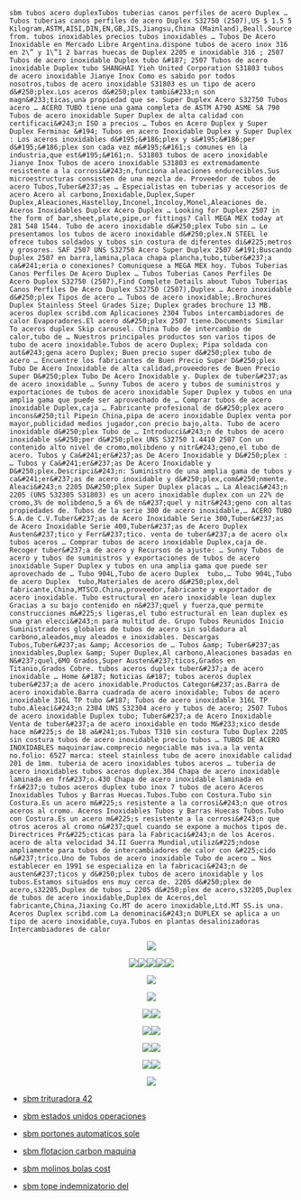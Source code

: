 
```
sbm tubos acero duplexTubos tuberias canos perfiles de acero Duplex … Tubos tuberias canos perfiles de acero Duplex S32750 (2507),US $ 1.5 5 Kilogram,ASTM,AISI,DIN,EN,GB,JIS,Jiangsu,China (Mainland),Beall.Source from. tubos inoxidables precios tubos inoxidables … Tubos De Acero Inoxidable en Mercado Libre Argentina.dispone tubos de acero inox 316 en 2\” y 1\”1 2 barras huecas de Duplex 2205 e inoxidable 316 ; 2507 Tubos de acero inoxidable Duplex tubo &#187; 2507 Tubos de acero inoxidable Duplex tubo SHANGHAI Yieh United Corporation S31803 tubos de acero inoxidable Jianye Inox Como es sabido por todos nosotros,tubos de acero inoxidable S31803 es un tipo de acero d&#250;plex.Los aceros d&#250;plex tambi&#233;n son magn&#233;ticas,una propiedad que se. Super Duplex Acero S32750 Tubos acero … ACERO TUBO tiene una gama completa de ASTM A790 ASME SA 790 Tubos de acero inoxidable Super Duplex de alta calidad con certificaci&#243;n ISO a precios … Tubos en Acero Duplex y Super Duplex Ferminac &#194; Tubos en acero Inoxidable Duplex y Super Duplex : Los aceros inoxidables d&#195;&#186;plex y s&#195;&#186;per d&#195;&#186;plex son cada vez m&#195;&#161;s comunes en la industria,que est&#195;&#161;n. S31803 tubos de acero inoxidable Jianye Inox Tubos de acero inoxidable S31803 es extremadamente resistente a la corrosi&#243;n,funciona aleaciones endurecibles.Sus microestructuras consisten de una mezcla de. Proveedor de tubos de acero Tubos,Tuber&#237;as … Especialistas en tuberias y accesorios de acero Acero al carbono,Inoxidable,Duplex,Super Duplex,Aleaciones,Hastelloy,Inconel,Incoloy,Monel,Aleaciones de. Aceros Inoxidables Duplex Acero Duplex … Looking for Duplex 2507 in the form of bar,sheet,plate,pipe,or fittings? Call MEGA MEX today at 281 548 1544. Tubo de acero inoxidable d&#250;plex Tubo sin … Le presentamos los tubos de acero inoxidable d&#250;plex.N STEEL le ofrece tubos soldados y tubos sin costura de diferentes di&#225;metros y grosores. SAF 2507 UNS S32750 Acero Super Duplex 2507 &#191;Buscando Duplex 2507 en barra,lamina,placa chapa plancha,tubo,tuber&#237;a ca&#241;eria o conexiones? Comuniquese a MEGA MEX hoy. Tubos Tuberias Canos Perfiles De Acero Duplex … Tubos Tuberias Canos Perfiles De Acero Duplex S32750 (2507),Find Complete Details about Tubos Tuberias Canos Perfiles De Acero Duplex S32750 (2507),Duplex … Acero inoxidable d&#250;plex Tipos de acero … Tubos de acero inoxidable;.Brochures Duplex Stainless Steel Grades Size; Duplex grades brochure 13 MB. aceros duplex scribd.com Aplicaciones 2304 Tubos intercambiadores de calor Evaporadores.El acero d&#250;plex 2507 tiene.Documents Similar To aceros duplex Skip carousel. China Tubo de intercambio de calor,tubo de … Nuestros principales productos son varios tipos de tubo de acero inoxidable.Tubos de acero Duplex; Pipa soldada con aut&#243;gena acero Duplex; Buen precio super d&#250;plex tubo de acero … Encuentre los fabricantes de Buen Precio Super D&#250;plex Tubo De Acero Inoxidable de alta calidad,proveedores de Buen Precio Super D&#250;plex Tubo De Acero Inoxidable y. Duplex de tuber&#237;as de acero inoxidable … Sunny Tubos de acero y tubos de suministros y exportaciones de tubos de acero inoxidable Super Duplex y tubos en una amplia gama que puede ser aprovechado de … Comprar tubos de acero inoxidable Duplex,caja … Fabricante profesional de d&#250;plex acero incons&#250;til Pipein China,pipa de acero inoxidable Duplex venta por mayor,publicidad medios jugador,con precio bajo,alta. Tubo de acero inoxidable d&#250;plex Tubo de … Introducci&#243;n de tubos de acero inoxidable s&#250;per d&#250;plex UNS S32750 1.4410 2507 Con un contenido alto nivel de cromo,molibdeno y nitr&#243;geno,el tubo de acero. Tubos y Ca&#241;er&#237;as De Acero Inoxidable y D&#250;plex : … Tubos y Ca&#241;er&#237;as De Acero Inoxidable y D&#250;plex.Descripci&#243;n: Suministro de una amplia gama de tubos y ca&#241;er&#237;as de acero inoxidable y d&#250;plex,com&#250;nmente. Aleaci&#243;n 2205 D&#250;plex Super Duplex placas … La Aleaci&#243;n 2205 (UNS S32305 S31803) es un acero inoxidable duplex con un 22% de cromo,3% de molibdeno,5 a 6% de n&#237;quel y nitr&#243;geno con altas propiedades de. Tubos de la serie 300 de acero inoxidable,… ACERO TUBO S.A.de C.V.Tuber&#237;as de Acero Inoxidable Serie 300,Tuber&#237;as de Acero Inoxidable Serie 400,Tuber&#237;as de Acero Duplex Austen&#237;tico y Ferr&#237;tico. venta de tuber&#237;a de acero olx tubos aceros … Comprar tubos de acero inoxidable Duplex,caja de. Recoger tuber&#237;a de acero y Recursos de ajuste: … Sunny Tubos de acero y tubos de suministros y exportaciones de tubos de acero inoxidable Super Duplex y tubos en una amplia gama que puede ser aprovechado de … Tubo 904L,Tubo de acero Duplex  tubo,… Tubo 904L,Tubo de acero Duplex  tubo,Materiales de acero d&#250;plex,del fabricante,China,MTSCO.China,proveedor,fabricante y exportador de acero inoxidable. Tubo estructural en acero inoxidable lean duplex Gracias a su bajo contenido en n&#237;quel y fuerza,que permite construcciones m&#225;s ligeras,el tubo estructural en lean duplex es una gran elecci&#243;n para multitud de. Grupo Tubos Reunidos Inicio Suministradores globales de tubos de acero sin soldadura al carbono,aleados,muy aleados e inoxidables. Descargas Tubos,Tuber&#237;as &amp; Accesorios de … Tubos &amp; Tuber&#237;as inoxidables,Duplex &amp; Super Duplex,Al carbono,Aleaciones basadas en N&#237;quel,6MO Grados,Super Austen&#237;ticos,Grados en Titanio,Grados Cobre. tubos aceros duplex tuber&#237;a de acero inoxidable … Home &#187; Noticias &#187; tubos aceros duplex tuber&#237;a de acero inoxidable.Productos Categor&#237;as.Barra de acero inoxidable.Barra cuadrada de acero inoxidable; Tubos de acero inoxidable 316L TP tubo &#187; Tubos de acero inoxidable 316L TP tubo.Aleaci&#243;n 2304 UNS S32304 acero y tubos de acero; 2507 Tubos de acero inoxidable Duplex tubo; Tuber&#237;a de Acero Inoxidable Venta de tuber&#237;a de acero inoxidable en todo M&#233;xico desde hace m&#225;s de 18 a&#241;os.Tubos T310 sin costura Tubo Duplex 2205 sin costura tubos de acero inoxidable precio tubos … TUBOS DE ACERO INOXIDABLES maquinariaw.comprecio negociable mas iva.a la venta no.folio: 6527 marca: steel stainless tubo de acero inoxidable calidad 201 de 1mm. tuberia de acero inoxidables tubos aceros … tuberia de acero inoxidables tubos aceros duplex.304 Chapa de acero inoxidable laminada en fr&#237;o.430 Chapa de acero inoxidable laminada en fr&#237;o tubos aceros duplex tubo inox 7 tubos de acero Aceros Inoxidables Tubos y Barras Huecas.Tubos.Tubo con Costura.Tubo sin Costura.Es un acero m&#225;s resistente a la corrosi&#243;n que otros aceros al cromo. Aceros Inoxidables Tubos y Barras Huecas Tubos.Tubo con Costura.Es un acero m&#225;s resistente a la corrosi&#243;n que otros aceros al cromo n&#237;quel cuando se expone a muchos tipos de. Directrices Pr&#225;cticas para la Fabricaci&#243;n de los Aceros. acero de alta velocidad 34.II Guerra Mundial,utiliz&#225;ndose ampliamente para tubos de intercambiadores de calor con &#225;cido n&#237;trico.Uno de Tubos de acero inoxidable Tubo de acero … Nos establecer en 1991 se especializa en la fabricaci&#243;n de austen&#237;ticos y d&#250;plex tubos de acero inoxidable y los tubos.Estamos situados ens muy cerca de. 2205 d&#250;plex de acero,s32205,Duplex de tubos … 2205 d&#250;plex de acero,s32205,Duplex de tubos de acero inoxidable,Duplex de Aceros,del fabricante,China,Jiaxing Co.MT de acero inoxidable,Ltd.MT SS.is una. Aceros Duplex scribd.com La denominaci&#243;n DUPLEX se aplica a un tipo de acero inoxidable,cuya.Tubos en plantas desalinizadoras Intercambiadores de calor 
```

<div align="center">

<a href="https://es-crusher.shibang-china.com/github&k=sbm+tubos+acero+duplex"><img src="https://static.shibang-china.com/es/crusher/logo.jpg"></a>

<a href="https://es-crusher.shibang-china.com/github&k=sbm+tubos+acero+duplex"><img src="https://static.shibang-china.com/es/crusher/index.jpg"></a><a href="https://es-crusher.shibang-china.com/material.htmlgithub&k=sbm+tubos+acero+duplex"><img src="https://static.shibang-china.com/es/crusher/material.jpg"></a><a href="https://es-crusher.shibang-china.com/application.htmlgithub&k=sbm+tubos+acero+duplex"><img src="https://static.shibang-china.com/es/crusher/application.jpg"></a><a href="https://es-crusher.shibang-china.com/aboutus.htmlgithub&k=sbm+tubos+acero+duplex"><img src="https://static.shibang-china.com/es/crusher/aboutus.jpg"></a><a href="https://es-crusher.shibang-china.com/contact.htmlgithub&k=sbm+tubos+acero+duplex"><img src="https://static.shibang-china.com/es/crusher/contact.jpg"></a>

<a href="https://es-crusher.shibang-china.com/github&k=sbm+tubos+acero+duplex"><img src="https://static.shibang-china.com/es/crusher/banner.jpg"></a>

<a href="https://swt.shibang-china.com/github&k=sbm+tubos+acero+duplex"><img src="https://static.shibang-china.com/es/crusher/text.jpg"></a>

<a href="https://swt.shibang-china.com/github&k=sbm+tubos+acero+duplex"><img src="https://static.shibang-china.com/es/crusher/chat.jpg"></a><a href="https://es-crusher.shibang-china.com/contact.htmlgithub&k=sbm+tubos+acero+duplex"><img src="https://static.shibang-china.com/es/crusher/message.jpg"></a>

<a href="https://es-crusher.shibang-china.com/products/pe.htmlgithub&k=sbm+tubos+acero+duplex"><img src="https://static.shibang-china.com/es/crusher/pe.jpg"></a><a href="https://es-crusher.shibang-china.com/products/pf.htmlgithub&k=sbm+tubos+acero+duplex"><img src="https://static.shibang-china.com/es/crusher/pf.jpg"></a>

<a href="https://es-crusher.shibang-china.com/products/hpt.htmlgithub&k=sbm+tubos+acero+duplex"><img src="https://static.shibang-china.com/es/crusher/hpt.jpg"></a><a href="https://es-crusher.shibang-china.com/products/vsi.htmlgithub&k=sbm+tubos+acero+duplex"><img src="https://static.shibang-china.com/es/crusher/vsi.jpg"></a>

<a href="https://es-crusher.shibang-china.com/products/klv.htmlgithub&k=sbm+tubos+acero+duplex"><img src="https://static.shibang-china.com/es/crusher/klv.jpg"></a><a href="https://es-crusher.shibang-china.com/products/portable.htmlgithub&k=sbm+tubos+acero+duplex"><img src="https://static.shibang-china.com/es/crusher/portable.jpg"></a>

<a href="https://swt.shibang-china.com/github&k=sbm+tubos+acero+duplex"><img src="https://static.shibang-china.com/es/crusher/case.jpg"></a>

</div>


* [sbm trituradora 42 ](sbm%20trituradora%2042%20.md)

* [sbm estados unidos operaciones](sbm%20estados%20unidos%20operaciones.md)

* [sbm portones automaticos sole](sbm%20portones%20automaticos%20sole.md)

* [sbm flotacion carbon maquina](sbm%20flotacion%20carbon%20maquina.md)

* [sbm molinos bolas cost](sbm%20molinos%20bolas%20cost.md)

* [sbm tope indemnizatorio del](sbm%20tope%20indemnizatorio%20del.md)